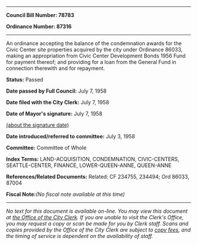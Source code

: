 

********

**Council Bill Number: 78783**
   
**Ordinance Number: 87316**
********

 An ordinance accepting the balance of the condemnation awards for the Civic Center site properties acquired by the city under Ordinance 86033, making an appropriation from Civic Center Development Bonds 1956 Fund for payment thereof; and providing for a loan from the General Fund in connection therewith and for repayment.

**Status:** Passed
   
**Date passed by Full Council:** July 7, 1958
   
**Date filed with the City Clerk:** July 7, 1958
   
**Date of Mayor's signature:** July 7, 1958
   
[(about the signature date)](/~public/approvaldate.htm)
   
   
   
**Date introduced/referred to committee:** July 3, 1958
   
**Committee:** Committee of Whole
   
   
**Index Terms:** LAND-ACQUISITION, CONDEMNATION, CIVIC-CENTERS, SEATTLE-CENTER, FINANCE, LOWER-QUEEN-ANNE, QUEEN-ANNE

**References/Related Documents:** Related: CF 234755, 234494; Ord 86033, 87004

**Fiscal Note:**_(No fiscal note available at this time)_
********

_No text for this document is available on-line. You may view this document at [the Office of the City Clerk](http://www.seattle.gov/leg/clerk/contactUs.htm). If you are unable to visit the Clerk's Office, you may request a copy or scan be made for you by Clerk staff. Scans and copies provided by the Office of the City Clerk are subject to [copy fees](http://clerk.seattle.gov/~public/clerkfees.htm), and the timing of service is dependent on the availability of staff._

